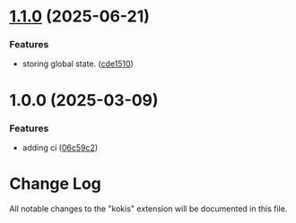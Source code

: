 # [1.1.0](https://github.com/pulbhaba/kokis/compare/v1.0.0...v1.1.0) (2025-06-21)


### Features

* storing global state. ([cde1510](https://github.com/pulbhaba/kokis/commit/cde1510a53c8ac75c8e644e8adc7a94d0a410445))

# 1.0.0 (2025-03-09)


### Features

* adding ci ([06c59c2](https://github.com/pulbhaba/kokis/commit/06c59c2ce86a5a5c29d0277b1aa8d0c51a4b9543))

# Change Log

All notable changes to the "kokis" extension will be documented in this file.
